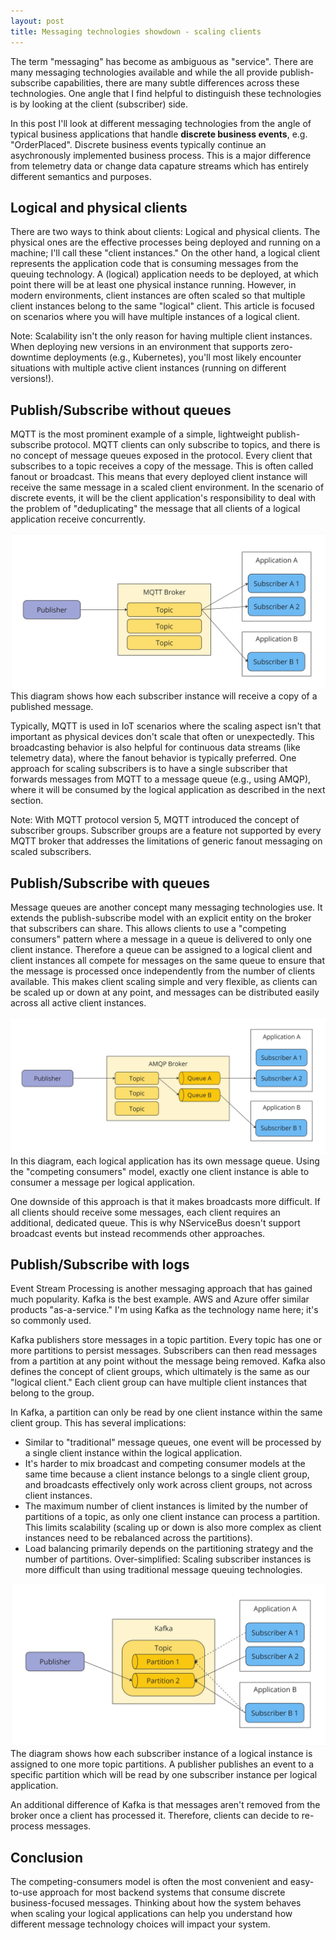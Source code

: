 ```yaml
---
layout: post
title: Messaging technologies showdown - scaling clients
---
```


The term "messaging" has become as ambiguous as "service". There are many messaging technologies available and while the all provide publish-subscribe capabilities, there are many subtle differences across these technologies. One angle that I find helpful to distinguish these technologies is by looking at the client (subscriber) side.

In this post I'll look at different messaging technologies from the angle of typical business applications that handle **discrete business events**, e.g. "OrderPlaced". Discrete business events typically continue an asychronously implemented business process. This is a major difference from telemetry data or change data capature streams which has entirely different semantics and purposes.

## Logical and physical clients

There are two ways to think about clients: Logical and physical clients. The physical ones are the effective processes being deployed and running on a machine; I'll call these "client instances." On the other hand, a logical client represents the application code that is consuming messages from the queuing technology. A (logical) application needs to be deployed, at which point there will be at least one physical instance running. However, in modern environments, client instances are often scaled so that multiple client instances belong to the same "logical" client. This article is focused on scenarios where you will have multiple instances of a logical client.

Note: Scalability isn't the only reason for having multiple client instances. When deploying new versions in an environment that supports zero-downtime deployments (e.g., Kubernetes), you'll most likely encounter situations with multiple active client instances (running on different versions!).

## Publish/Subscribe without queues

MQTT is the most prominent example of a simple, lightweight publish-subscribe protocol. MQTT clients can only subscribe to topics, and there is no concept of message queues exposed in the protocol. Every client that subscribes to a topic receives a copy of the message. This is often called fanout or broadcast. This means that every deployed client instance will receive the same message in a scaled client environment. In the scenario of discrete events, it will be the client application's responsibility to deal with the problem of "deduplicating" the message that all clients of a logical application receive concurrently.

![](/assets/mqtt-clients.jpg)
This diagram shows how each subscriber instance will receive a copy of a published message.

Typically, MQTT is used in IoT scenarios where the scaling aspect isn't that important as physical devices don't scale that often or unexpectedly. This broadcasting behavior is also helpful for continuous data streams (like telemetry data), where the fanout behavior is typically preferred. One approach for scaling subscribers is to have a single subscriber that forwards messages from MQTT to a message queue (e.g., using AMQP), where it will be consumed by the logical application as described in the next section.

Note: With MQTT protocol version 5, MQTT introduced the concept of subscriber groups. Subscriber groups are a feature not supported by every MQTT broker that addresses the limitations of generic fanout messaging on scaled subscribers.

## Publish/Subscribe with queues

Message queues are another concept many messaging technologies use. It extends the publish-subscribe model with an explicit entity on the broker that subscribers can share. This allows clients to use a "competing consumers" pattern where a message in a queue is delivered to only one client instance. Therefore a queue can be assigned to a logical client and client instances all compete for messages on the same queue to ensure that the message is processed once independently from the number of clients available. This makes client scaling simple and very flexible, as clients can be scaled up or down at any point, and messages can be distributed easily across all active client instances.


![](/assets/amqp-clients.jpg)
In this diagram, each logical application has its own message queue. Using the "competing consumers" model, exactly one client instance is able to consumer a message per logical application.


One downside of this approach is that it makes broadcasts more difficult. If all clients should receive some messages, each client requires an additional, dedicated queue. This is why NServiceBus doesn't support broadcast events but instead recommends other approaches.

## Publish/Subscribe with logs

Event Stream Processing is another messaging approach that has gained much popularity. Kafka is the best example. AWS and Azure offer similar products "as-a-service." I'm using Kafka as the technology name here; it's so commonly used.

Kafka publishers store messages in a topic partition. Every topic has one or more partitions to persist messages. Subscribers can then read messages from a partition at any point without the message being removed. Kafka also defines the concept of client groups, which ultimately is the same as our "logical client." Each client group can have multiple client instances that belong to the group.

In Kafka, a partition can only be read by one client instance within the same client group. This has several implications:

* Similar to "traditional" message queues, one event will be processed by a single client instance within the logical application.
* It's harder to mix broadcast and competing consumer models at the same time because a client instance belongs to a single client group, and broadcasts effectively only work across client groups, not across client instances.
* The maximum number of client instances is limited by the number of partitions of a topic, as only one client instance can process a partition. This limits scalability (scaling up or down is also more complex as client instances need to be rebalanced across the partitions).
* Load balancing primarily depends on the partitioning strategy and the number of partitions. Over-simplified: Scaling subscriber instances is more difficult than using traditional message queuing technologies.

![](/assets/kafka-clients.jpg)
The diagram shows how each subscriber instance of a logical instance is assigned to one more topic partitions. A publisher publishes an event to a specific partition which will be read by one subscriber instance per logical application.

An additional difference of Kafka is that messages aren't removed from the broker once a client has processed it. Therefore, clients can decide to re-process messages.

## Conclusion

The competing-consumers model is often the most convenient and easy-to-use approach for most backend systems that consume discrete business-focused messages. Thinking about how the system behaves when scaling your logical applications can help you understand how different message technology choices will impact your system.